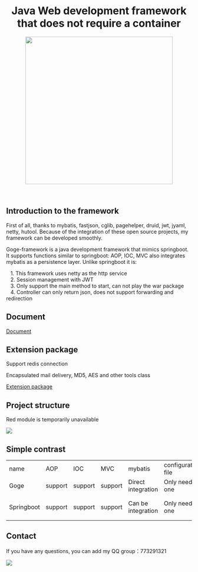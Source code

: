 <h1 align="center">Java Web development framework that does not require a container</h1>

<p align="center"><img width="400px" src="https://images.gitee.com/uploads/images/2019/0113/190655_bcd43f13_2331383.png" /></p>

<br/>

<h2>Introduction to the framework</h2>

<p>First of all, thanks to mybatis, fastjson, cglib, pagehelper, druid, jwt, jyaml, netty, hutool. Because of the integration of these open source projects, my framework can be developed smoothly.</p>

<p>Goge-framework is a java development framework that mimics springboot. It supports functions similar to springboot: AOP, IOC, MVC also integrates mybatis as a persistence layer. Unlike springboot it is:</p>

<p>
    &nbsp;&nbsp;
    1. This framework uses netty as the http service
    <br/>
    &nbsp;&nbsp;
    2. Session management with JWT
    <br/>
    &nbsp;&nbsp;
    3. Only support the main method to start, can not play the war package
    <br/>
    &nbsp;&nbsp;
    4. Controller can only return json, does not support forwarding and redirection
</p>

<h2>Document</h2>

[Document](http://goge-framework.com/doc.html)

<h2>Extension package</h2>

<p>Support redis connection</p>

<p>Encapsulated mail delivery, MD5, AES and other tools class</p>

[Extension package](https://github.com/yuyenews/Goge-extends)

<h2>Project structure</h2>

<p>Red module is temporarily unavailable</p>
<p><img src="http://goge-framework.com/img/jiagou.png"/></p>

<h2>Simple contrast</h2>

<table>
    <tbody>
        <tr class="firstRow">
            <td>name</td>
            <td>AOP</td>
            <td>IOC</td>
            <td>MVC</td>
            <td>mybatis</td>
            <td>configuration file</td>
            <td>startup method</td>
        </tr>
        <tr>
            <td>Goge</td>
            <td>support</td>
            <td>support</td>
            <td>support</td>
            <td>Direct integration</td>
            <td>Only need one</td>
            <td>main method</td>
        </tr>
        <tr>
            <td>Springboot</td>
            <td>support</td>
            <td>support</td>
            <td>support</td>
            <td>Can be integration</td>
            <td>Only need one</td>
            <td>main method，war+tomcat</td>
        </tr>
    </tbody>
</table>

<h2>Contact</h2>

<p>If you have any questions, you can add my QQ group：773291321</p>

<p><img src="https://images.gitee.com/uploads/images/2018/1224/230844_a8755140_2331383.png"/></p>

